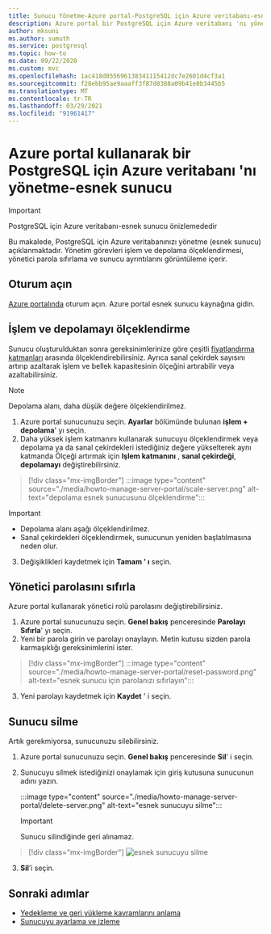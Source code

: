 ```yaml
---
title: Sunucu Yönetme-Azure portal-PostgreSQL için Azure veritabanı-esnek sunucu
description: Azure portal bir PostgreSQL için Azure veritabanı 'nı yönetmeyi öğrenin-esnek sunucu.
author: mksuni
ms.author: sumuth
ms.service: postgresql
ms.topic: how-to
ms.date: 09/22/2020
ms.custom: mvc
ms.openlocfilehash: 1ac418d855696138341115412dc7e2601d4cf3a1
ms.sourcegitcommit: f28ebb95ae9aaaff3f87d8388a09b41e0b3445b5
ms.translationtype: MT
ms.contentlocale: tr-TR
ms.lasthandoff: 03/29/2021
ms.locfileid: "91961417"
---
```

# <a name="manage-an-azure-database-for-postgresql---flexible-server-using-the-azure-portal"></a>Azure portal kullanarak bir PostgreSQL için Azure veritabanı 'nı yönetme-esnek sunucu

> [!IMPORTANT]
> PostgreSQL için Azure veritabanı-esnek sunucu önizlemededir

Bu makalede, PostgreSQL için Azure veritabanınızı yönetme (esnek sunucu) açıklanmaktadır. Yönetim görevleri işlem ve depolama ölçeklendirmesi, yönetici parola sıfırlama ve sunucu ayrıntılarını görüntüleme içerir.

## <a name="sign-in"></a>Oturum açın

[Azure portalında](https://portal.azure.com) oturum açın. Azure portal esnek sunucu kaynağına gidin.

## <a name="scale-compute-and-storage"></a>İşlem ve depolamayı ölçeklendirme

Sunucu oluşturulduktan sonra gereksinimlerinize göre çeşitli [fiyatlandırma katmanları](https://azure.microsoft.com/pricing/details/postgresql/) arasında ölçeklendirebilirsiniz. Ayrıca sanal çekirdek sayısını artırıp azaltarak işlem ve bellek kapasitesinin ölçeğini artırabilir veya azaltabilirsiniz.

> [!NOTE]
> Depolama alanı, daha düşük değere ölçeklendirilmez.

1. Azure portal sunucunuzu seçin. **Ayarlar** bölümünde bulunan **işlem + depolama**' yı seçin.
2. Daha yüksek işlem katmanını kullanarak sunucuyu ölçeklendirmek veya depolama ya da sanal çekirdekleri istediğiniz değere yükselterek aynı katmanda Ölçeği artırmak için **Işlem katmanını** , **sanal çekirdeği**, **depolamayı** değiştirebilirsiniz.

> [!div class="mx-imgBorder"]
> :::image type="content" source="./media/howto-manage-server-portal/scale-server.png" alt-text="depolama esnek sunucusunu ölçeklendirme":::

> [!Important]
> - Depolama alanı aşağı ölçeklendirilmez.
> - Sanal çekirdekleri ölçeklendirmek, sunucunun yeniden başlatılmasına neden olur.

3. Değişiklikleri kaydetmek için **Tamam ' ı** seçin.

## <a name="reset-admin-password"></a>Yönetici parolasını sıfırla

Azure portal kullanarak yönetici rolü parolasını değiştirebilirsiniz.

1. Azure portal sunucunuzu seçin. **Genel bakış** penceresinde **Parolayı Sıfırla**' yı seçin.
2. Yeni bir parola girin ve parolayı onaylayın. Metin kutusu sizden parola karmaşıklığı gereksinimlerini ister.

> [!div class="mx-imgBorder"]
> :::image type="content" source="./media/howto-manage-server-portal/reset-password.png" alt-text="esnek sunucu için parolanızı sıfırlayın":::

3. Yeni parolayı kaydetmek için **Kaydet** ' i seçin.

## <a name="delete-a-server"></a>Sunucu silme

Artık gerekmiyorsa, sunucunuzu silebilirsiniz.

1. Azure portal sunucunuzu seçin. **Genel bakış** penceresinde **Sil**' i seçin.
2. Sunucuyu silmek istediğinizi onaylamak için giriş kutusuna sunucunun adını yazın.

   :::image type="content" source="./media/howto-manage-server-portal/delete-server.png" alt-text="esnek sunucuyu silme":::

   > [!IMPORTANT]
   > Sunucu silindiğinde geri alınamaz.

  > [!div class="mx-imgBorder"]
  > ![esnek sunucuyu silme](./media/howto-manage-server-portal/delete-server.png)  

3. **Sil**’i seçin.

## <a name="next-steps"></a>Sonraki adımlar

- [Yedekleme ve geri yükleme kavramlarını anlama](concepts-backup-restore.md)
- [Sunucuyu ayarlama ve izleme](concepts-monitoring.md)
